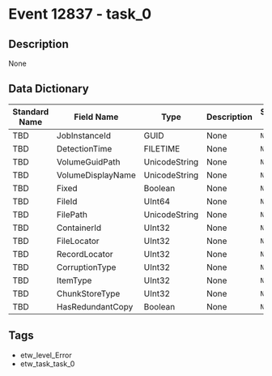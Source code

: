 # Event 12837 - task_0

## Description
None

## Data Dictionary
|Standard Name|Field Name|Type|Description|Sample Value|
|---|---|---|---|---|
|TBD|JobInstanceId|GUID|None|`None`|
|TBD|DetectionTime|FILETIME|None|`None`|
|TBD|VolumeGuidPath|UnicodeString|None|`None`|
|TBD|VolumeDisplayName|UnicodeString|None|`None`|
|TBD|Fixed|Boolean|None|`None`|
|TBD|FileId|UInt64|None|`None`|
|TBD|FilePath|UnicodeString|None|`None`|
|TBD|ContainerId|UInt32|None|`None`|
|TBD|FileLocator|UInt32|None|`None`|
|TBD|RecordLocator|UInt32|None|`None`|
|TBD|CorruptionType|UInt32|None|`None`|
|TBD|ItemType|UInt32|None|`None`|
|TBD|ChunkStoreType|UInt32|None|`None`|
|TBD|HasRedundantCopy|Boolean|None|`None`|

## Tags
* etw_level_Error
* etw_task_task_0